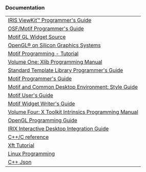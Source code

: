 <h3>Documentation</h3>
<table>
  <tr><td><a href="http://csweb.cs.wfu.edu/~torgerse/Kokua/Irix_6.5.21_doc_cd/usr/share/Insight/library/SGI_bookshelves/SGI_Developer/books/ViewKit_PG/sgi_html/index.html">IRIS ViewKit™ Programmer's Guide</a></td></tr>
  <tr><td><a href="http://csweb.cs.wfu.edu/~torgerse/Kokua/Irix_6.5.21_doc_cd/usr/share/Insight/library/SGI_bookshelves/SGI_Developer/books/Motif_PG/sgi_html/index.html">OSF/Motif Programmer's Guide</a></td></tr>
  <tr><td><a href="http://dev.arb-home.de/source_doc/d8/d48/GLwDrawA_8c_source.html">Motif GL Widget Source</a></td></tr>
  <tr><td><a href="http://www-f9.ijs.si/~matevz/docs/007-2392-003/sgi_html/index.html">OpenGL® on Silicon Graphics Systems</a></td></tr>
    <tr><td><a href="https://users.cs.cf.ac.uk/Dave.Marshall/X_lecture/">Motif Programming - Tutorial</a></td></tr>
  <tr><td><a href="http://csweb.cs.wfu.edu/~torgerse/Kokua/Irix_6.5.21_doc_cd/usr/share/Insight/library/SGI_bookshelves/SGI_Developer/books/XLib_PG/sgi_html/index.html">Volume One: Xlib Programming Manual</a></td></tr>
  <tr><td><a href="http://csweb.cs.wfu.edu/~torgerse/Kokua/Irix_6.5.21_doc_cd/usr/share/Insight/library/SGI_bookshelves/SGI_Developer/books/STL_PG/">Standard Template Library Programmer's Guide</a></td></tr>
  
  <tr><td><a href="http://csweb.cs.wfu.edu/~torgerse/Kokua/Irix_6.5.21_doc_cd/usr/share/Insight/library/SGI_bookshelves/SGI_Developer/books/Motif21_PG/sgi_html/index.html">Motif Programmer's Guide</a></td></tr> 
  <tr><td><a href="http://csweb.cs.wfu.edu/~torgerse/Kokua/Irix_6.5.21_doc_cd/usr/share/Insight/library/SGI_bookshelves/SGI_Developer/books/Motif21_SG/sgi_html/index.html">Motif and Common Desktop Environment: Style Guide</a></td></tr>
  <tr><td><a href="http://csweb.cs.wfu.edu/~torgerse/Kokua/Irix_6.5.21_doc_cd/usr/share/Insight/library/SGI_bookshelves/SGI_Developer/books/Motif21_UG/sgi_html/index.html">Motif User's Guide</a></td></tr>
  <tr><td><a href="http://csweb.cs.wfu.edu/~torgerse/Kokua/Irix_6.5.21_doc_cd/usr/share/Insight/library/SGI_bookshelves/SGI_Developer/books/Motif21_WG/sgi_html/index.html
">Motif Widget Writer's Guide</a></td></tr>
  <tr><td><a href="http://csweb.cs.wfu.edu/~torgerse/Kokua/Irix_6.5.21_doc_cd/usr/share/Insight/library/SGI_bookshelves/SGI_Developer/books/XLib_WinSys/sgi_html/index.html">Volume Four: X Toolkit Intrinsics Programming Manual</a></td></tr>
  <tr><td><a href="http://csweb.cs.wfu.edu/~torgerse/Kokua/Irix_6.5.21_doc_cd/usr/share/Insight/library/SGI_bookshelves/SGI_Developer/books/OpenGL_PG/sgi_html/index.html">OpenGL Programming Guide</a></td></tr>
  <tr><td><a href="http://csweb.cs.wfu.edu/~torgerse/Kokua/Irix_6.5.21_doc_cd/usr/share/Insight/library/SGI_bookshelves/SGI_Developer/books/IIDsktp_IG/sgi_html/index.html">IRIX Interactive Desktop Integration Guide</a></td></tr>
  <tr><td><a href="https://en.cppreference.com/w/">C++/C reference</a></td></tr>
  <tr><td><a href="https://www.keithp.com/~keithp/render/Xft.tutorial">Xft Tutorial</a></td></tr>
  <tr><td><a href="https://github.com/DamianReloaded/LinuxProgramming">Linux Programming</a></td></tr>
  <tr><td><a href="https://github.com/nbsdx/SimpleJSON">C++ Json</a></td></tr>
</table>





  <!--
  <tr><td><a href=""></a></td></tr>
  -->           
             
             
             
             
             
             
             
             
             














